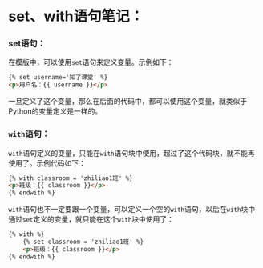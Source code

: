 # set、with语句笔记：

### set语句：
在模版中，可以使用`set`语句来定义变量。示例如下：
```html
{% set username='知了课堂' %}
<p>用户名：{{ username }}</p>
```
一旦定义了这个变量，那么在后面的代码中，都可以使用这个变量，就类似于Python的变量定义是一样的。

### `with`语句：
`with`语句定义的变量，只能在`with`语句块中使用，超过了这个代码块，就不能再使用了。示例代码如下：
```html
{% with classroom = 'zhiliao1班' %}
<p>班级：{{ classroom }}</p>
{% endwith %}
```
`with`语句也不一定要跟一个变量，可以定义一个空的`with`语句，以后在`with`块中通过`set`定义的变量，就只能在这个`with`块中使用了：
```html
{% with %}
    {% set classroom = 'zhiliao1班' %}
    <p>班级：{{ classroom }}</p>
{% endwith %}
```
